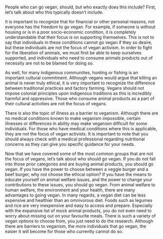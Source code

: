 People who can go vegan, should, but who exactly does this include? First, let’s talk about who this typically doesn’t include. 

It is important to recognize that for financial or other personal reasons, not everyone has the freedom to go vegan. For example, if someone is without housing or is in a poor socio-economic condition, it is completely understandable that their focus is on supporting themselves. This is not to say that individuals in these conditions cannot go vegan if they so desire, but these individuals are not the focus of vegan activism. In order to fight for the liberation of animals, we must first be able to keep ourselves supported, and individuals who need to consume animals products out of necessity are not to be blamed for doing so. 

As well, for many indigenous communities, hunting or fishing is an important cultural commitment. Although vegans would argue that killing an animal is never truly ethical, it is very important to recognize the difference between traditional practices and factory farming. Vegans should not impose colonial principles upon indigenous traditions as this is incredibly harmful and oppressive. Those who consume animal products as a part of their cultural activities are not the focus of vegans.

There is also the topic of illness as a barrier to veganism. Although there are no medical conditions known to make veganism impossible, certain illnesses or differences in ability may make veganism difficult for some individuals. For those who have medical conditions where this is applicable, they are not the focus of vegan activists. It is important to note that you should always check with a medical professional regarding nutritional concerns as they can give you specific guidance for your needs. 

Now that we have covered some of the most common groups that are not the focus of vegans, let’s talk about who should go vegan. If you do not fall into those prior categories and are buying animal products, you should go vegan. If you have the power to choose between a veggie burger and a beef burger, why not choose the ethical option? If you have the means to educate yourself on animal welfare issues, and the power to change your contributions to these issues, you should go vegan. From animal welfare to human welfare, the environment and your health, there are many advantages to going vegan. In many regards, a vegan diet can be less expensive and healthier than an omnivorous diet. Foods such as legumes and rice are very inexpensive and easy to access and prepare. Especially with the expansive list of mock animal products, you do not even need to worry about missing out on your favourite meals. There is such a variety of vegan options to choose from, you just need to do the research. Although there are barriers to veganism, the more individuals that go vegan, the easier it will become for those who currently cannot do so. 
